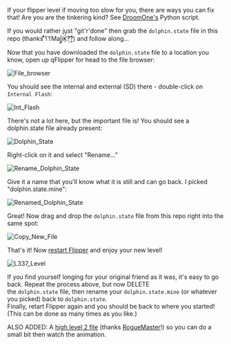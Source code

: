 If your flipper level if moving too slow for you, there are ways you can fix that! Are you are the tinkering kind? See [DroomOne's](https://github.com/DroomOne/FlipperScripts) Python script.

If you would rather just "git'r'done" then grab the `dolphin.state` file in this repo (thanks ؟؟͌̊̄Maj͈̾i͍̓K͛́ͅ?̈́͢͡?) and follow along...

Now that you have downloaded the `dolphin.state` file to a location you know, open up qFlipper for head to the file browser:

![File_browser](https://user-images.githubusercontent.com/57457139/169634442-38acca0a-94e0-4038-aa54-dd33ebdffa29.png)

You should see the internal and external (SD) there - double-click on `Internal Flash`:

![Int_Flash](https://user-images.githubusercontent.com/57457139/169634459-a9e87dac-d180-4e09-b047-86dc7cad49f9.png)

There's not a lot here, but the important file is! You should see a dolphin.state file already present:

![Dolphin_State](https://user-images.githubusercontent.com/57457139/169634517-232ec48d-e7ec-44d0-a456-c2cad9adbf65.png)

Right-click on it and select "Rename..."

![Rename_Dolphin_State](https://user-images.githubusercontent.com/57457139/169634563-05313a4f-85d0-4a94-a298-a75e7b059fec.png)

Give it a name that you'll know what it is still and can go back. I picked "dolphin.state.mine":

![Renamed_Dolphin_State](https://user-images.githubusercontent.com/57457139/169634598-920eeb36-7b1f-40fb-8ad2-bfda8c6a6620.png)

Great! Now drag and drop the `dolphin.state` file from this repo right into the same spot:

![Copy_New_File](https://user-images.githubusercontent.com/57457139/169634632-3c8195ca-af54-43da-a636-7231ff36a988.png)

That's it! Now [restart Flipper](https://docs.flipperzero.one/basics/reboot) and enjoy your new level!

![L337_Level](https://user-images.githubusercontent.com/57457139/169634673-889e823f-4757-4911-ac34-5dd962e7f907.png)

If you find yourself longing for your original friend as it was, it's easy to go back. Repeat the process above, but now DELETE<br>
the `dolphin.state` file, then rename your `dolphin.state.mine` (or whatever you picked) back to `dolphin.state`.<br>
Finally, retart Flipper again and you should be back to where you started! (This can be done as many times as you like.)

ALSO ADDED: A [high level 2 file](https://github.com/UberGuidoZ/Flipper/tree/main/Dolphin_Level/High_Lvl_2) (thanks [RogueMaster](https://github.com/RogueMaster)!) so you can do a small bit then watch the animation.
